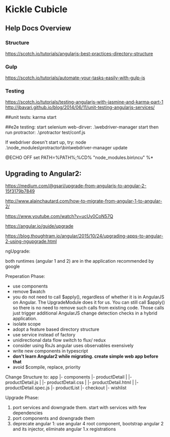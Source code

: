 # Kickle Cubicle

## Help Docs Overview

### Structure
https://scotch.io/tutorials/angularjs-best-practices-directory-structure

### Gulp
https://scotch.io/tutorials/automate-your-tasks-easily-with-gulp-js

### Testing
https://scotch.io/tutorials/testing-angularjs-with-jasmine-and-karma-part-1
http://jbavari.github.io/blog/2014/06/11/unit-testing-angularjs-services/

##unit tests:
karma start


##e2e testing:
start selenium web-dirver:
.\webdriver-manager start
then run protractor:
.\protractor test/conf.js

If webdriver doesn't start up, try:
node .\node_modules\protractor\bin\webdriver-manager update

@ECHO OFF
set PATH=%PATH%;%CD%
"node_modules\.bin\ncu" %*


## Upgrading to Angular2:
https://medium.com/@gsari/upgrade-from-angularjs-to-angular-2-15f3179b7849

http://www.alainchautard.com/how-to-migrate-from-angular-1-to-angular-2/

https://www.youtube.com/watch?v=ucUy0CoN57Q

https://angular.io/guide/upgrade

https://blog.thoughtram.io/angular/2015/10/24/upgrading-apps-to-angular-2-using-ngupgrade.html


ngUpgrade:

both runtimes (angular 1 and 2) are in the application 
recommended by google

Preperation Phase:
* use components
* remove $watch
* you do not need to call $apply(), regardless of whether it is in AngularJS on Angular. The UpgradeModule does it for us. You can still call $apply() so there is no need to remove such calls from existing code. Those calls just trigger additional AngularJS change detection checks in a hybrid application.
* isolate scope
* adopt a feature based directory structure
* use service instead of factory
* unidirectional data flow
	switch to flux/ redux
* consider using RxJs 
	angular uses observables exensively
* write new components in typescript
* **don't learn Angular2 while migrating. create simple web app before that**
* avoid $compile, replace, priority

Change Structure to:
app
|- components
  |- productDetail
  | |- productDetail.js
  | |- productDetail.css
  | |- productDetail.html
  | |- productDetail.spec.js
  |- productList
  |- checkout
  |- wishlist


Upgrade Phase:
1. port services and downgrade them. start with services with few dependencies
2. port components and downgrade them
3. deprecate angular 1: use angular 4 root component, bootstrap angular 2 and its injector, eliminate angular 1.x registrations



